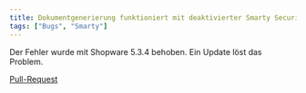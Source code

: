 ```yaml
---
title: Dokumentgenerierung funktioniert mit deaktivierter Smarty Security nicht mehr
tags: ["Bugs", "Smarty"]
---
```


Der Fehler wurde mit Shopware 5.3.4 behoben. Ein Update löst das Problem.

[Pull-Request](https://github.com/shopware/shopware/pull/1281)
